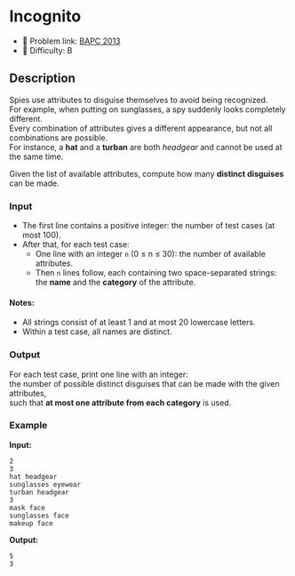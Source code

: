 # Incognito

- 🧩 Problem link: [BAPC 2013](https://vjudge.net/contest/752293#problem/B)
- 🚦 Difficulty: B

## Description

Spies use attributes to disguise themselves to avoid being recognized.  
For example, when putting on sunglasses, a spy suddenly looks completely different.  
Every combination of attributes gives a different appearance, but not all combinations are possible.  
For instance, a **hat** and a **turban** are both _headgear_ and cannot be used at the same time.

Given the list of available attributes, compute how many **distinct disguises** can be made.

### Input

- The first line contains a positive integer: the number of test cases (at most 100).
- After that, for each test case:
  - One line with an integer `n` (0 ≤ n ≤ 30): the number of available attributes.
  - Then `n` lines follow, each containing two space-separated strings: the **name** and the **category** of the attribute.

#### Notes:

- All strings consist of at least 1 and at most 20 lowercase letters.
- Within a test case, all names are distinct.

### Output

For each test case, print one line with an integer:  
the number of possible distinct disguises that can be made with the given attributes,  
such that **at most one attribute from each category** is used.

### Example

**Input:**

```
2
3
hat headgear
sunglasses eyewear
turban headgear
3
mask face
sunglasses face
makeup face
```

**Output:**

```
5
3
```
